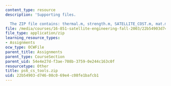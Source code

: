 ```yaml
---
content_type: resource
description: 'Supporting files.

  The ZIP file contains: thermal.m, strength.m, SATELLITE_COST.m, mat.m, and mat.asv.'
file: /media/courses/16-851-satellite-engineering-fall-2003/22b54903d74608c069e4c08fe1bafcb1_ps6_cs_tools.zip
file_type: application/zip
learning_resource_types:
- Assignments
ocw_type: OCWFile
parent_title: Assignments
parent_type: CourseSection
parent_uid: 54e4e27d-f3ae-708b-3759-0e244c163c0f
resourcetype: Other
title: ps6_cs_tools.zip
uid: 22b54903-d746-08c0-69e4-c08fe1bafcb1
---
```


